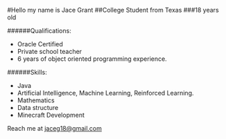 #Hello my name is Jace Grant
##College Student from Texas
###18 years old

######Qualifications:
 - Oracle Certified
 - Private school teacher
 - 6 years of object oriented programming experience.
 
 
######Skills:
  - Java
  - Artificial Intelligence, Machine Learning, Reinforced Learning.
  - Mathematics
  - Data structure
  - Minecraft Development
  
  
  
  
 Reach me at jaceg18@gmail.com
